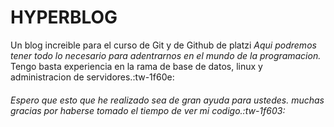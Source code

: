 # HYPERBLOG
Un blog increible para el curso de Git y de Github de platzi
*Aqui podremos tener todo lo necesario para adentrarnos en el mundo de la programacion.*
Tengo basta experiencia en la rama de base de datos, linux y administracion de servidores.:tw-1f60e:
###### Espero que esto que he realizado sea de gran ayuda para ustedes. muchas gracias por haberse tomado el tiempo de ver mi codigo.:tw-1f603:
